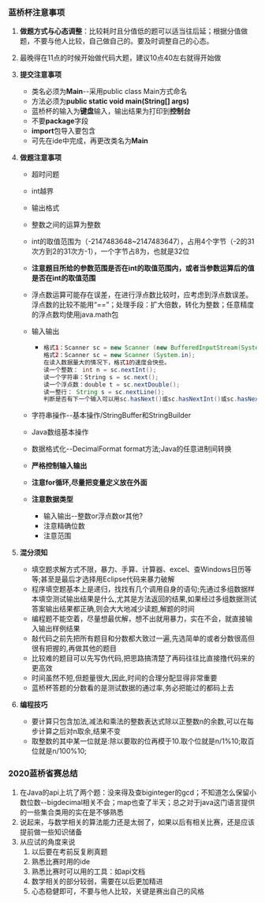 ### 蓝桥杯注意事项

1. **做题方式与心态调整**：比较耗时且分值低的题可以适当往后延；根据分值做题，不要与他人比较，自己做自己的。要及时调整自己的心态。

2. 最晚得在11点的时候开始做代码大题，建议10点40左右就得开始做

3. **提交注意事项**

   - 类名必须为**Main**--采用public class Main方式命名
   - 方法必须为**public static void main(String[] args)**
   - 蓝桥杯的输入为**键盘**输入，输出结果为打印到**控制台**
   - 不要**package**字段
   - **import**包导入要包含
   - 可先在ide中完成，再更改类名为**Main**

4. **做题注意事项**

   - 超时问题

   - int越界

   - 输出格式

   - 整数之间的运算为整数

   - int的取值范围为（-2147483648~2147483647），占用4个字节（-2的31次方到2的31次方-1），一个字节占8为，也就是32位

   - **注意题目所给的参数范围是否在int的取值范围内，或者当参数运算后的值是否在int的取值范围**

   - 浮点数运算可能存在误差，在进行浮点数比较时，应考虑到浮点数误差。浮点数的比较不能用“==”；处理手段：扩大倍数，转化为整数；任意精度的浮点数均使用java.math包

   - 输入输出

     - ```java
       格式1：Scanner sc = new Scanner (new BufferedInputStream(System.in))
       格式2：Scanner sc = new Scanner (System.in);
       在读入数据量大的情况下，格式1的速度会快些。
       读一个整数： int n = sc.nextInt();
       读一个字符串：String s = sc.next();
       读一个浮点数：double t = sc.nextDouble(); 
       读一整行： String s = sc.nextLine();
       判断是否有下一个输入可以用sc.hasNext()或sc.hasNextInt()或sc.hasNextDouble()或sc.hasNextLine()
       ```

   - 字符串操作--基本操作/StringBuffer和StringBuilder

   - Java数组基本操作

   - 数据格式化--DecimalFormat format方法;Java的任意进制间转换

   - **严格控制输入输出**

   - **注意for循环,尽量把变量定义放在外面**

   - **注意数据类型**

     - 输入输出--整数or浮点数or其他?
     - 注意精确位数
     - 注意范围

5. **混分须知**

   - 填空题求解方式不限，暴力、手算、计算器、excel、查Windows日历等等;甚至是最后才选择用Eclipse代码来暴力破解
   - 程序填空题基本上是递归，找找有几个调用自身的语句;先通过多组数据样本填空测试输出结果是什么,尤其是方法返回的结果,如果经过多组数据测试答案输出结果都正确,则会大大地减少读题,解题的时间
   - 编程题不能空着，尽量想最优解，想不出就用暴力，实在不会，就直接输入输出样例结果
   - 敲代码之前先把所有题目和分数都大致过一遍,先选简单的或者分数很高但很有把握的,再做其他的题目
   - 比较难的题目可以先写伪代码,把思路搞清楚了再码往往比直接撸代码来的更高效
   - 时间虽然不短,但题量很大,因此,时间的合理分配显得非常重要
   - 蓝桥杯答题的分数看的是测试数据的通过率,务必把能过的都码上去

6. **编程技巧**

   - 要计算只包含加法,减法和乘法的整数表达式除以正整数n的余数,可以在每步计算之后对n取余,结果不变
   - 取整数的其中某一位就是:除以要取的位再模于10.取个位就是n/1%10;取百位就是n/100%10;







### 2020蓝桥省赛总结

1. 在Java的api上坑了两个题：没来得及查biginteger的gcd；不知道怎么保留小数位数--bigdecimal相关不会；map也查了半天；总之对于java这门语言提供的一些集合类用的实在是不够熟悉
2. 说起来，与数学相关的算法能力还是太弱了，如果以后有相关比赛，还是应该提前做一些知识储备
3. 从应试的角度来说
   1. 以后要在考前反复刷真题
   2. 熟悉比赛时用的ide
   3. 熟悉比赛时可以用的工具：如api文档
   4. 数学相关的部分较弱，需要在以后更加精进
   5. 心态稳健即可，不要与他人比较，关键是赛出自己的风格